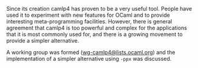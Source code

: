 Since its creation camlp4 has proven to be a very useful tool. People
have used it to experiment with new features for OCaml and to provide
interesting meta-programming facilities. However, there is general
agreement that camlp4 is too powerful and complex for the applications
that it is most commonly used for, and there is a growing movement to
provide a simpler alternative.

A working group was formed (wg-camlp4@lists.ocaml.org) and the
implementation of a simpler alternative using `-ppx` was discussed.